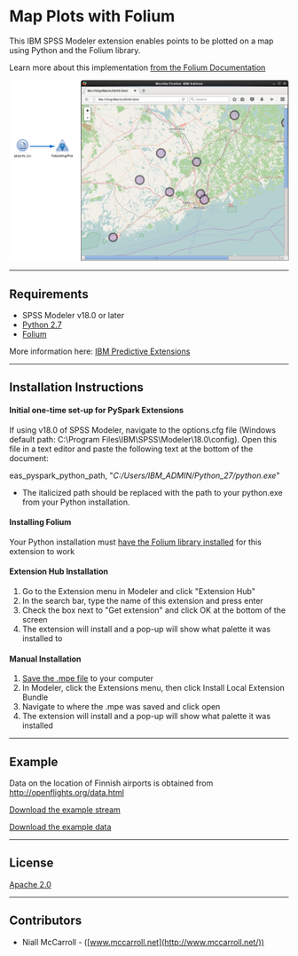 # Map Plots with Folium

This IBM SPSS Modeler extension enables points to be plotted on a map using Python and the Folium library.

Learn more about this implementation [from the Folium Documentation][4]

![Stream](https://raw.githubusercontent.com/IBMPredictiveAnalytics/MapPlots_with_Folium/master/screenshots/stream.png)

---
Requirements
----
-	SPSS Modeler v18.0 or later
-   [Python 2.7](https://www.python.org/downloads)
-   [Folium](https://github.com/python-visualization/folium)

More information here: [IBM Predictive Extensions][2]

---
Installation Instructions
----

#### Initial one-time set-up for PySpark Extensions

If using v18.0 of SPSS Modeler, navigate to the options.cfg file (Windows default path: C:\Program Files\IBM\SPSS\Modeler\18.0\config).  Open this file in a text editor and paste the following text at the bottom of the document:

  eas_pyspark_python_path, "*C:/Users/IBM_ADMIN/Python_27/python.exe*"

  -   The italicized path should be replaced with the path to your python.exe from your Python installation.

#### Installing Folium

Your Python installation must [have the Folium library installed](https://github.com/python-visualization/folium) for this extension to work

#### Extension Hub Installation
  1. Go to the Extension menu in Modeler and click "Extension Hub"
  2.	In the search bar, type the name of this extension and press enter
  3. Check the box next to "Get extension" and click OK at the bottom of the screen
  4. The extension will install and a pop-up will show what palette it was installed to

#### Manual Installation
  1.	[Save the .mpe file][3] to your computer
  2.	In Modeler, click the Extensions menu, then click Install Local Extension Bundle
  3.	Navigate to where the .mpe was saved and click open
  4.	The extension will install and a pop-up will show what palette it was installed

---
Example
----

Data on the location of Finnish airports is obtained from http://openflights.org/data.html

[Download the example stream][5]

[Download the example data][6]

---
License
----

[Apache 2.0][1]

---
Contributors
----
- Niall McCarroll - ([www.mccarroll.net](http://www.mccarroll.net/))


[1]:http://www.apache.org/licenses/LICENSE-2.0.html
[2]:https://developer.ibm.com/predictiveanalytics/downloads
[3]:https://raw.githubusercontent.com/IBMPredictiveAnalytics/MapPlots_with_Folium/master/FoliumMapPlot.mpe
[4]:https://github.com/python-visualization/folium
[5]:https://raw.githubusercontent.com/IBMPredictiveAnalytics/MapPlots_with_Folium/master/example/example.str
[6]:https://raw.githubusercontent.com/IBMPredictiveAnalytics/MapPlots_with_Folium/master/example/airports.csv
